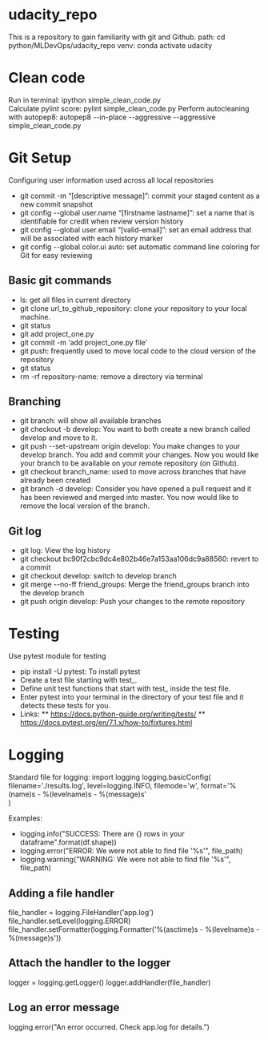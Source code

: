 # udacity_repo
This is a repository to gain familiarity with git and Github.
path: cd python/MLDevOps/udacity_repo
venv: conda activate udacity

# Clean code
Run in terminal: 
    ipython simple_clean_code.py    
Calculate pylint score: 
    pylint simple_clean_code.py
Perform autocleaning with autopep8: 
    autopep8 --in-place --aggressive --aggressive simple_clean_code.py

# Git Setup
Configuring user information used across all local repositories
* git commit -m “[descriptive message]”: commit your staged content as a new commit snapshot
* git config --global user.name “[firstname lastname]”: set a name that is identifiable for credit when review version history
* git config --global user.email “[valid-email]”: set an email address that will be associated with each history marker
* git config --global color.ui auto: set automatic command line coloring for Git for easy reviewing

## Basic git commands
* ls: get all files in current directory
* git clone url_to_github_repository: clone your repository to your local machine.
* git status
* git add project_one.py
* git commit -m ‘add project_one.py file’ 
* git push: frequently used to move local code to the cloud version of the repository
* git status
* rm -rf repository-name: remove a directory via terminal 

## Branching 
* git branch: will show all available branches
* git checkout -b develop: You want to both create a new branch called develop and move to it.
* git push --set-upstream origin develop: You make changes to your develop branch. You add and commit your changes. Now you would like your branch to be available on your remote repository (on Github).
* git checkout branch_name: used to move across branches that have already been created
* git branch -d develop: Consider you have opened a pull request and it has been reviewed and merged into master. You now would like to remove the local version of the branch.

## Git log
* git log: View the log history
* git checkout bc90f2cbc9dc4e802b46e7a153aa106dc9a88560: revert to a commit 
* git checkout develop: switch to develop branch
* git merge --no-ff friend_groups: Merge the friend_groups branch into the develop branch
* git push origin develop: Push your changes to the remote repository

# Testing

Use pytest module for testing
* pip install -U pytest: To install pytest
* Create a test file starting with test_.
* Define unit test functions that start with test_ inside the test file.
* Enter pytest into your terminal in the directory of your test file 
and it detects these tests for you.
* Links: 
** https://docs.python-guide.org/writing/tests/
** https://docs.pytest.org/en/7.1.x/how-to/fixtures.html

# Logging 
Standard file for logging: 
import logging 
logging.basicConfig(
    filename='./results.log',
    level=logging.INFO,
    filemode='w',
    format='%(name)s - %(levelname)s - %(message)s'   
)

Examples: 
* logging.info("SUCCESS: There are {} rows in your dataframe".format(df.shape))
* logging.error("ERROR: We were not able to find file '%s'", file_path)
* logging.warning("WARNING: We were not able to find file '%s'", file_path)

## Adding a file handler
file_handler = logging.FileHandler('app.log')
file_handler.setLevel(logging.ERROR)
file_handler.setFormatter(logging.Formatter('%(asctime)s - %(levelname)s - %(message)s'))

## Attach the handler to the logger
logger = logging.getLogger()
logger.addHandler(file_handler)

## Log an error message
logging.error("An error occurred. Check app.log for details.")